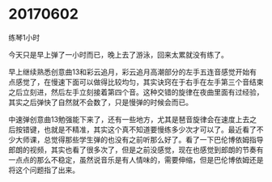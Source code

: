 # 20170602

练琴1小时

今天只是早上弹了一小时而已，晚上去了游泳，回来太累就没有练了。

早上继续熟悉创意曲13和彩云追月，彩云追月高潮部分的左手五连音感觉开始有点感觉了，在慢速下面可以做得比较均匀，其实诀窍在于右手在左手第三个音结束之后立刻进，然后左手立刻接着第四个音。这种交错的旋律在夜曲里面有过经验，其实之后弹快了自然就不会数了，只是慢弹的时候会而已。

中速弹创意曲13勉强能下来了，还有一些地方，尤其是琶音旋律会在速度上去之后按错键，也就是不精准，其实这个真不知道要慢练多少次才可以了。最近看了不少大师课，总觉得那些学生弹的也没有之前听那么好了。看了一下巴伦博依姆指导郎朗的视频，其实也看了很多次了，但是之前没感觉，现在也感觉到郎朗的节奏有一点点的那么不稳定，虽然说音乐是有人情味的，需要伸缩，但是巴伦博依姆还是将这个问题指了出来。
